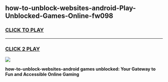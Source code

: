 
## how-to-unblock-websites-android-Play-Unblocked-Games-Online-fw098
<h3>
<a href="https://premium76.site?title=how-to-unblock-websites-android&ref=25A">CLICK TO PLAY</a></h3>
<hr>

<h3>
<a href="https://premium76.site?title=how-to-unblock-websites-android&ref=25A">CLICK 2 PLAY</a>
  
</h3>

<a href="https://premium76.site?title=how-to-unblock-websites-android&ref=25A"><img src="https://clearcache.store/games.png"></a>


**how-to-unblock-websites-android games unblocked: Your Gateway to Fun and Accessible Online Gaming**
